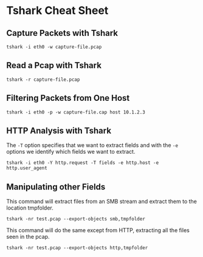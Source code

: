 # Tshark Cheat Sheet


## Capture Packets with Tshark
```
tshark -i eth0 -w capture-file.pcap
```
## Read a Pcap with Tshark
```
tshark -r capture-file.pcap
```

## Filtering Packets from One Host
```
tshark -i eth0 -p -w capture-file.cap host 10.1.2.3
```

## HTTP Analysis with Tshark
The `-T` option specifies that we want to extract fields and with the `-e` options we identify which fields we want to extract.

```
tshark -i eth0 -Y http.request -T fields -e http.host -e http.user_agent
```
## Manipulating other Fields

This command will extract files from an SMB stream and extract them to the location tmpfolder.
```
tshark -nr test.pcap --export-objects smb,tmpfolder
```

This command will do the same except from HTTP, extracting all the files seen in the pcap.
```
tshark -nr test.pcap --export-objects http,tmpfolder
```
